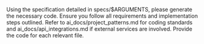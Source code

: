 Using the specification detailed in specs/$ARGUMENTS, please generate the necessary code. Ensure you follow all requirements and implementation steps outlined. Refer to ai_docs/project_patterns.md for coding standards and ai_docs/api_integrations.md if external services are involved. Provide the code for each relevant file.